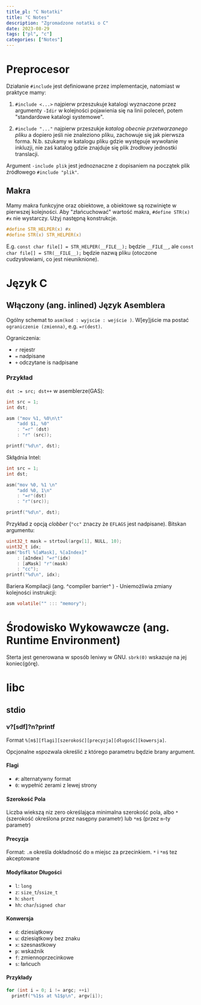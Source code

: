 ```yaml
---
title_pl: "C Notatki"
title: "C Notes"
description: "Zgromadzone notatki o C"
date: 2023-08-29
tags: ["pl", "c"]
categories: ["Notes"]
---
```


# Preprocesor

Działanie `#include` jest definiowane przez implementacje, natomiast w praktyce mamy:

1. `#include <...>` najpierw przeszukuje katalogi wyznaczone przez argumenty `-Idir` w kolejności pojawienia się na linii poleceń, potem "standardowe katalogi systemowe".

2. `#include "..."` najpierw przeszukje _katalog obecnie przetwarzanego pliku_ a dopiero jeśli nie znaleziono pliku, zachowuje się jak pierwsza forma. N.b. szukamy w katalogu pliku gdzie występuje wywołanie inkluzji, nie zaś katalog gdzie znajduje się plik źrodłowy jednostki translacji.

Argument `-include plik` jest jednoznaczne z dopisaniem na początek plik źródłowego `#include "plik"`.

## Makra

Mamy makra funkcyjne oraz obiektowe, a obiektowe są rozwinięte w pierwszej kolejności. Aby "złańcuchować" wartość makra, `#define STR(x) #x` nie wystarczy. Użyj następną konstrukcje.

```c
#define STR_HELPER(x) #x
#define STR(x) STR_HELPER(x)
```

E.g. `const char file[] = STR_HELPER(__FILE__);` będzie `__FILE__`, ale `const char file[] = STR(__FILE__);` będzie nazwą pliku (otoczone cudzysłowiami, co jest nieuniknione).

# Język C

## Włączony (ang. inlined) Język Asemblera

Ogólny schemat to `asm(kod : wyjscie : wejście )`. W[ey]jście ma postać `ograniczenie (zmienna)`, e.g. `=r(dest)`.

Ograniczenia:

- `r` rejestr
- `=` nadpisane
- `+` odczytane is nadpisane

### Przykład

`dst := src; dst++` w asemblerze(GAS):

```c
int src = 1;
int dst;

asm ("mov %1, %0\n\t"
    "add $1, %0"
    : "=r" (dst)
    : "r" (src));

printf("%d\n", dst);
```

Skłądnia Intel:

```c
int src = 1;
int dst;

asm("mov %0, %1 \n"
    "add %0, 1\n"
    : "=r"(dst)
    : "r"(src));

printf("%d\n", dst);
```

Przykład z opcją _clobber_ (`"cc"` znaczy że `EFLAGS` jest nadpisane). Bitskan argumentu:

```c
uint32_t mask = strtoul(argv[1], NULL, 10);
uint32_t idx;
asm("bsfl %[aMask], %[aIndex]"
    : [aIndex] "=r"(idx)
    : [aMask] "r"(mask)
    : "cc");
printf("%d\n", idx);
```

Bariera Kompilacji (ang. ^compiler barrier^ ) - Uniemożliwia zmiany kolejności instrukcji:

```c
asm volatile("" ::: "memory");
```


# Środowisko Wykowawcze (ang. Runtime Environment)

Sterta jest generowana w sposób leniwy w GNU. `sbrk(0)` wskazuje na jej koniec(górę).

# libc

## stdio

### v?[sdf]?n?printf


Format `%[m$][flagi][szerokość][precyzja][długość][kowersja]`.

Opcjonalne `m$`pozwala określić z którego parametru będzie brany argument.

#### Flagi

- `#`: alternatywny format
- `0`: wypełnić zerami z lewej strony

#### Szerokość Pola

Liczba wiekszą niz zero określająca minimalna szerokość pola, albo `*` (szerokość określona przez nasępny parametr) lub `*m$` (przez `m`-ty parametr)

#### Precyzja

Format: `.m` określa dokładność do `m` miejsc za przecinkiem.  `*` i `*m$` tez akceptowane

#### Modyfikator Długości

- `l`: `long`
- `z`: `size_t`/`ssize_t`
- `h`: `short`
- `hh`: `char`/`signed char`

#### Konwersja

- `d`: dziesiątkowy
- `u`: dziesiątkowy bez znaku
- `x`: szesnastkowy
- `p`: wskaźnik
- `f`: zmiennoprzecinkowe
- `s`: łańcuch

#### Przykłady

```c
for (int i = 0; i != argc; ++i)
  printf("%1$s at %1$p\n", argv[i]);
```
